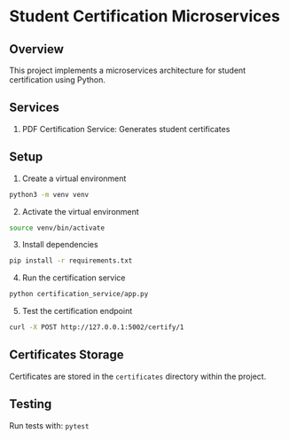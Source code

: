 # Student Certification Microservices

## Overview
This project implements a microservices architecture for student certification using Python.

## Services
1. PDF Certification Service: Generates student certificates

## Setup
1. Create a virtual environment
```bash
python3 -m venv venv
```

2. Activate the virtual environment
```bash
source venv/bin/activate
```

3. Install dependencies
```bash
pip install -r requirements.txt
```

4. Run the certification service
```bash
python certification_service/app.py
```

5. Test the certification endpoint
```bash
curl -X POST http://127.0.0.1:5002/certify/1
```

## Certificates Storage
Certificates are stored in the `certificates` directory within the project.

## Testing
Run tests with: `pytest`
